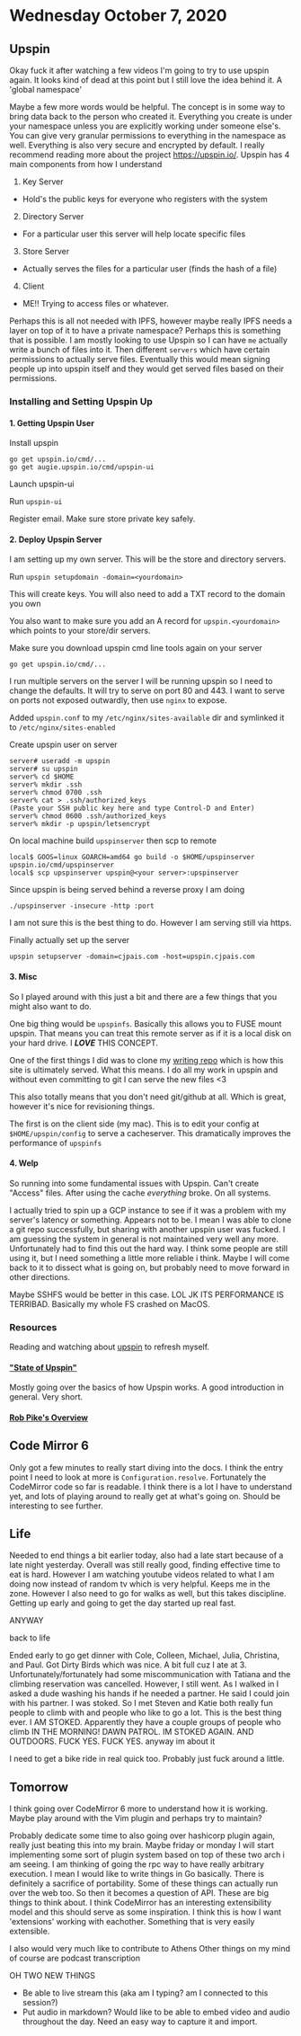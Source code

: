 # Wednesday October 7, 2020


## Upspin

Okay fuck it after watching a few videos I'm going to try to use upspin again. It looks kind of dead at this point but I still love the idea behind it. A 'global namespace'

Maybe a few more words would be helpful. The concept is in some way to bring data back to the person who created it. Everything you create is under your namespace unless you are explicitly working under someone else's. You can give very granular permissions to everything in the namespace as well. Everything is also very secure and encrypted by default. I really recommend reading more about the project <https://upspin.io/>.  Upspin has 4 main components from how I understand

1. Key Server
  * Hold's the public keys for everyone who registers with the system  
2. Directory Server
  * For a particular user this server will help locate specific files
3. Store Server
  * Actually serves the files for a particular user (finds the hash of a file)
4. Client
  * ME!! Trying to access files or whatever.

Perhaps this is all not needed with IPFS, however maybe really IPFS needs a layer on top of it to have a private namespace? Perhaps this is something that is possible. I am mostly looking to use Upspin so I can have `me` actually write a bunch of files into it. Then different `servers` which have certain permissions to actually serve files. Eventually this would mean signing people up into upspin itself and they would get served files based on their permissions.

### Installing and Setting Upspin Up

#### 1. Getting Upspin User

Install upspin
```
go get upspin.io/cmd/...
go get augie.upspin.io/cmd/upspin-ui
```

Launch upspin-ui

Run `upspin-ui`

Register email. Make sure store private key safely.

#### 2. Deploy Upspin Server

I am setting up my own server. This will be the store and directory servers.

Run `upspin setupdomain -domain=<yourdomain>`

This will create keys. You will also need to add a TXT record to the domain you own

You also want to make sure you add an A record for `upspin.<yourdomain>` which points to your store/dir servers.

Make sure you download upspin cmd line tools again on your server 

`go get upspin.io/cmd/...`

I run multiple servers on the server I will be running upspin so I need to change the defaults. It will try to serve on port 80 and 443. I want to serve on ports not exposed outwardly, then use `nginx` to expose.

Added `upspin.conf` to my `/etc/nginx/sites-available` dir and symlinked it to `/etc/nginx/sites-enabled`

Create upspin user on server

```
server# useradd -m upspin
server# su upspin
server% cd $HOME
server% mkdir .ssh
server% chmod 0700 .ssh
server% cat > .ssh/authorized_keys
(Paste your SSH public key here and type Control-D and Enter)
server% chmod 0600 .ssh/authorized_keys
server% mkdir -p upspin/letsencrypt
```

On local machine build `upspinserver` then scp to remote

```
local$ GOOS=linux GOARCH=amd64 go build -o $HOME/upspinserver upspin.io/cmd/upspinserver
local$ scp upspinserver upspin@<your server>:upspinserver
```

Since upspin is being served behind a reverse proxy I am doing 

`./upspinserver -insecure -http :port`

I am not sure this is the best thing to do. However I am serving still via https.

Finally actually set up the server

`upspin setupserver -domain=cjpais.com -host=upspin.cjpais.com`

#### 3. Misc

So I played around with this just a bit and there are a few things that you might also want to do.

One big thing would be `upspinfs`. Basically this allows you to FUSE mount upspin. That means you can treat this remote server as if it is a local disk on your hard drive. I ***LOVE*** THIS CONCEPT.  

One of the first things I did was to clone my [writing repo](https://github.com/cjpais/writing) which is how this site is ultimately served. What this means. I do all my work in upspin and without even committing to git I can serve the new files <3

This also totally means that you don't need git/github at all. Which is great, however it's nice for revisioning things. 

The first is on the client side (my mac). This is to edit your config at `$HOME/upspin/config` to serve a cacheserver. This dramatically improves the performance of `upspinfs`

#### 4. Welp

So running into some fundamental issues with Upspin. Can't create "Access" files. After using the cache *everything* broke. On all systems.

I actually tried to spin up a GCP instance to see if it was a problem with my server's latency or something. Appears not to be. I mean I was able to clone a git repo successfully, but sharing with another upspin user was fucked. I am guessing the system in general is not maintained very well any more. Unfortunately had to find this out the hard way. I think some people are still using it, but I need something a little more reliable i think. Maybe I will come back to it to dissect what is going on, but probably need to move forward in other directions. 

Maybe SSHFS would be better in this case. LOL JK ITS PERFORMANCE IS TERRIBAD. Basically my whole FS crashed on MacOS.

### Resources 
Reading and watching about [upspin](https://upspin.io/) to refresh myself.

#### ["State of Upspin"](https://www.youtube.com/watch?v=ixjV6zoIXfQ)

Mostly going over the basics of how Upspin works. A good introduction in general. Very short.

#### [Rob Pike's Overview](https://www.youtube.com/watch?v=ENLWEfi0Tkg)

## Code Mirror 6

Only got a few minutes to really start diving into the docs. I think the entry point I need to look at more is `Configuration.resolve`. Fortunately the CodeMirror code so far is readable. I think there is a lot I have to understand yet, and lots of playing around to really get at what's going on. Should be interesting to see further.


## Life

Needed to end things a bit earlier today, also had a late start because of a late night yesterday. Overall was still really good, finding effective time to eat is hard. However I am watching youtube videos related to what I am doing now instead of random tv which is very helpful. Keeps me in the zone. However I also need to go for walks as well, but this takes discipline. Getting up early and going to get the day started up real fast. 

ANYWAY

back to life

Ended early to go get dinner with Cole, Colleen, Michael, Julia, Christina, and Paul. Got Dirty Birds which was nice. A bit full cuz I ate at 3. Unfortunately/fortunately had some miscommunication with Tatiana and the climbing reservation was cancelled. However, I still went. As I walked in I asked a dude washing his hands if he needed a partner. He said I could join with his partner. I was stoked. So I met Steven and Katie both really fun people to climb with and people who like to go a lot. This is the best thing ever. I AM STOKED. Apparently they have a couple groups of people who climb IN THE MORNING! DAWN PATROL. IM STOKED AGAIN. AND OUTDOORS. FUCK YES. FUCK YES. anyway im about it

I need to get a bike ride in real quick too. Probably just fuck around a little.

## Tomorrow 

I think going over CodeMirror 6 more to understand how it is working. Maybe play around with the Vim plugin and perhaps try to maintain?

Probably dedicate some time to also going over hashicorp plugin again, really just beating this into my brain. Maybe friday or monday I will start implementing some sort of plugin system based on top of these two arch i am seeing. I am thinking of going the rpc way to have really arbitrary execution. I mean I would like to write things in Go basically. There is definitely a sacrifice of portability. Some of these things can actually run over the web too. So then it becomes a question of API. These are big things to think about. I think CodeMirror has an interesting extensibility model and this should serve as some inspiration. I think this is how I want 'extensions' working with eachother. Something that is very easily extensible. 

I also would very much like to contribute to Athens
Other things on my mind of course are podcast transcription

OH TWO NEW THINGS

* Be able to live stream this (aka am I typing? am I connected to this session?)
* Put audio in markdown? Would like to be able to embed video and audio throughout the day. Need an easy way to capture it and import.
